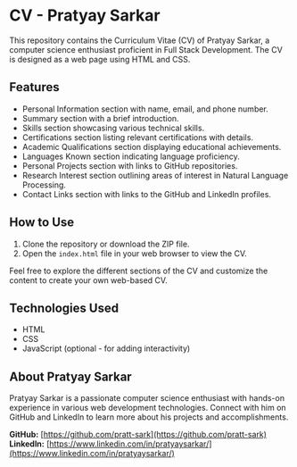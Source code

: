 # CV - Pratyay Sarkar

This repository contains the Curriculum Vitae (CV) of Pratyay Sarkar, a computer science enthusiast proficient in Full Stack Development. The CV is designed as a web page using HTML and CSS.

## Features

- Personal Information section with name, email, and phone number.
- Summary section with a brief introduction.
- Skills section showcasing various technical skills.
- Certifications section listing relevant certifications with details.
- Academic Qualifications section displaying educational achievements.
- Languages Known section indicating language proficiency.
- Personal Projects section with links to GitHub repositories.
- Research Interest section outlining areas of interest in Natural Language Processing.
- Contact Links section with links to the GitHub and LinkedIn profiles.

## How to Use

1. Clone the repository or download the ZIP file.
2. Open the `index.html` file in your web browser to view the CV.

Feel free to explore the different sections of the CV and customize the content to create your own web-based CV.

## Technologies Used

- HTML
- CSS
- JavaScript (optional - for adding interactivity)

## About Pratyay Sarkar

Pratyay Sarkar is a passionate computer science enthusiast with hands-on experience in various web development technologies. Connect with him on GitHub and LinkedIn to learn more about his projects and accomplishments.

**GitHub:** [https://github.com/pratt-sark](https://github.com/pratt-sark)
**LinkedIn:** [https://www.linkedin.com/in/pratyaysarkar/](https://www.linkedin.com/in/pratyaysarkar/)
